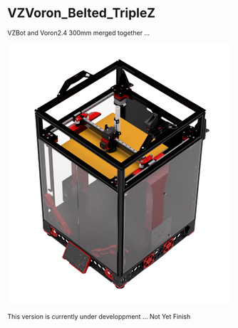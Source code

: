 # VZVoron_Belted_TripleZ
 VZBot and Voron2.4 300mm merged together ...

 ![plot](./PICTURES/VZTrident_Belted_TripleZ_Assembly_2022-Nov-13_04-44-13AM-000_CustomizedView48861980786.png)

 This version is currently under developpment ... Not Yet Finish

